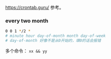 

https://crontab.guru/
参考。

### every two month

```sh
0 0 1 */2 *
# minute hour day-of-month month day-of-week
# day-of-month 好像不是从0开始的，填0的话会报错
```





多个命令： `xx && yy`



